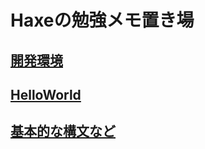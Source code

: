 # Haxeの勉強メモ置き場

## [開発環境](./Environment/)

## [HelloWorld](./HelloWorld/)

## [基本的な構文など](./BasicSyntax/)

